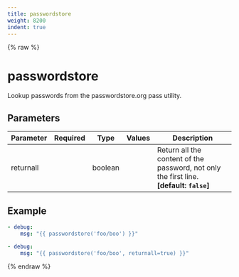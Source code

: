 ```yaml
---
title: passwordstore
weight: 8200
indent: true
---
```


{% raw %}
# passwordstore

Lookup passwords from the passwordstore.org pass utility.

## Parameters

| Parameter | Required | Type    | Values | Description                                                                             |
|-----------|----------|---------|--------|-----------------------------------------------------------------------------------------|
| returnall |          | boolean |        | Return all the content of the password, not only the first line. **[default: `false`]** |


## Example

```yaml
- debug:
    msg: "{{ passwordstore('foo/boo') }}"

- debug:
    msg: "{{ passwordstore('foo/boo', returnall=true) }}"
```

{% endraw %}
